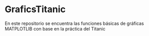 # GraficsTitanic
En este repositorio se encuentra las funciones básicas de gráficas MATPLOTLIB con base en la práctica del Titanic
